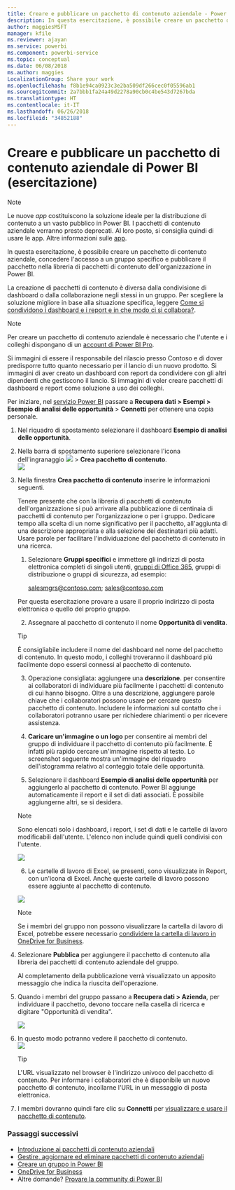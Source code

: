 ```yaml
---
title: Creare e pubblicare un pacchetto di contenuto aziendale - Power BI
description: In questa esercitazione, è possibile creare un pacchetto di contenuto aziendale, limitare l'accesso a un gruppo specifico e pubblicare il pacchetto nella libreria di pacchetti di contenuto dell'organizzazione in Power BI.
author: maggiesMSFT
manager: kfile
ms.reviewer: ajayan
ms.service: powerbi
ms.component: powerbi-service
ms.topic: conceptual
ms.date: 06/08/2018
ms.author: maggies
LocalizationGroup: Share your work
ms.openlocfilehash: f8b1e94ca0923c3e2ba509df266cec0f05596ab1
ms.sourcegitcommit: 2a7bbb1fa24a49d2278a90cb0c4be543d7267bda
ms.translationtype: HT
ms.contentlocale: it-IT
ms.lasthandoff: 06/26/2018
ms.locfileid: "34852188"
---
```

# <a name="create-and-publish-a-power-bi-organizational-content-pack-tutorial"></a>Creare e pubblicare un pacchetto di contenuto aziendale di Power BI (esercitazione)
> [!NOTE]
> Le nuove *app* costituiscono la soluzione ideale per la distribuzione di contenuto a un vasto pubblico in Power BI. I pacchetti di contenuto aziendale verranno presto deprecati. Al loro posto, si consiglia quindi di usare le app. Altre informazioni sulle [app](service-install-use-apps.md).
> 
> 

In questa esercitazione, è possibile creare un pacchetto di contenuto aziendale, concedere l'accesso a un gruppo specifico e pubblicare il pacchetto nella libreria di pacchetti di contenuto dell'organizzazione in Power BI.

La creazione di pacchetti di contenuto è diversa dalla condivisione di dashboard o dalla collaborazione negli stessi in un gruppo. Per scegliere la soluzione migliore in base alla situazione specifica, leggere [Come si condividono i dashboard e i report e in che modo ci si collabora?](service-how-to-collaborate-distribute-dashboards-reports.md).

> [!NOTE]
> Per creare un pacchetto di contenuto aziendale è necessario che l'utente e i colleghi dispongano di un [account di Power BI Pro](https://powerbi.microsoft.com/pricing).
> 
> 

Si immagini di essere il responsabile del rilascio presso Contoso e di dover predisporre tutto quanto necessario per il lancio di un nuovo prodotto.  Si immagini di aver creato un dashboard con report da condividere con gli altri dipendenti che gestiscono il lancio. Si immagini di voler creare pacchetti di dashboard e report come soluzione a uso dei colleghi. 

Per iniziare, nel [servizio Power BI](https://powerbi.com) passare a **Recupera dati > Esempi > Esempio di analisi delle opportunità** > **Connetti** per ottenere una copia personale. 

1. Nel riquadro di spostamento selezionare il dashboard **Esempio di analisi delle opportunità**.
2. Nella barra di spostamento superiore selezionare l'icona dell'ingranaggio ![](media/service-organizational-content-pack-create-and-publish/cog.png) > **Crea pacchetto di contenuto**.    
   ![](media/service-organizational-content-pack-create-and-publish/pbi_create_contpk.png)
3. Nella finestra **Crea pacchetto di contenuto** inserire le informazioni seguenti.  
   
   Tenere presente che con la libreria di pacchetti di contenuto dell'organizzazione si può arrivare alla pubblicazione di centinaia di pacchetti di contenuto per l'organizzazione o per i gruppo. Dedicare tempo alla scelta di un nome significativo per il pacchetto, all'aggiunta di una descrizione appropriata e alla selezione dei destinatari più adatti.  Usare parole per facilitare l'individuazione del pacchetto di contenuto in una ricerca.
   
   1.  Selezionare **Gruppi specifici** e immettere gli indirizzi di posta elettronica completi di singoli utenti, [gruppi di Office 365](https://support.office.com/article/Create-a-group-in-Office-365-7124dc4c-1de9-40d4-b096-e8add19209e9), gruppi di distribuzione o gruppi di sicurezza, ad esempio:
      
         salesmgrs@contoso.com; sales@contoso.com
      
      Per questa esercitazione provare a usare il proprio indirizzo di posta elettronica o quello del proprio gruppo.
   
   2.  Assegnare al pacchetto di contenuto il nome **Opportunità di vendita**.
   
      > [!TIP]
      > È consigliabile includere il nome del dashboard nel nome del pacchetto di contenuto. In questo modo, i colleghi troveranno il dashboard più facilmente dopo essersi connessi al pacchetto di contenuto.
      > 
      > 
   
   3.  Operazione consigliata: aggiungere una **descrizione**. per consentire ai collaboratori di individuare più facilmente i pacchetti di contenuto di cui hanno bisogno. Oltre a una descrizione, aggiungere parole chiave che i collaboratori possono usare per cercare questo pacchetto di contenuto. Includere le informazioni sul contatto che i collaboratori potranno usare per richiedere chiarimenti o per ricevere assistenza.
   
   4.  **Caricare un'immagine o un logo** per consentire ai membri del gruppo di individuare il pacchetto di contenuto più facilmente. È infatti più rapido cercare un'immagine rispetto al testo. Lo screenshot seguente mostra un'immagine del riquadro dell'istogramma relativo al conteggio totale delle opportunità.
   
   5.  Selezionare il dashboard **Esempio di analisi delle opportunità** per aggiungerlo al pacchetto di contenuto.  Power BI aggiunge automaticamente il report e il set di dati associati. È possibile aggiungerne altri, se si desidera.
   
      > [!NOTE]
      >  Sono elencati solo i dashboard, i report, i set di dati e le cartelle di lavoro modificabili dall'utente. L'elenco non include quindi quelli condivisi con l'utente.
      > 
      > 
   
      ![](media/service-organizational-content-pack-create-and-publish/cpwindow.png) 
   
   6. Le cartelle di lavoro di Excel, se presenti, sono visualizzate in Report, con un'icona di Excel. Anche queste cartelle di lavoro possono essere aggiunte al pacchetto di contenuto.
   
     ![](media/service-organizational-content-pack-create-and-publish/pbi_orgcontpkexcel.png)
   
      > [!NOTE]
      > Se i membri del gruppo non possono visualizzare la cartella di lavoro di Excel, potrebbe essere necessario [condividere la cartella di lavoro in OneDrive for Business](https://support.office.com/en-us/article/Share-documents-or-folders-in-Office-365-1fe37332-0f9a-4719-970e-d2578da4941c).
      > 
      > 
4. Selezionare **Pubblica** per aggiungere il pacchetto di contenuto alla libreria dei pacchetti di contenuto aziendale del gruppo.  
   
   Al completamento della pubblicazione verrà visualizzato un apposito messaggio che indica la riuscita dell'operazione. 
5. Quando i membri del gruppo passano a **Recupera dati > Azienda**, per individuare il pacchetto, devono toccare nella casella di ricerca e digitare "Opportunità di vendita".
   
   ![](media/service-organizational-content-pack-create-and-publish/cp_searchbox.png) 
6. In questo modo potranno vedere il pacchetto di contenuto.  
   ![](media/service-organizational-content-pack-create-and-publish/powerbi-find-content-pack-organization.png) 
   
   > [!TIP]
   > L'URL visualizzato nel browser è l'indirizzo univoco del pacchetto di contenuto.  Per informare i collaboratori che è disponibile un nuovo pacchetto di contenuto,  incollarne l'URL in un messaggio di posta elettronica.
   > 
   > 
7. I membri dovranno quindi fare clic su **Connetti** per [visualizzare e usare il pacchetto di contenuto](service-organizational-content-pack-copy-refresh-access.md). 

### <a name="next-steps"></a>Passaggi successivi
* [Introduzione ai pacchetti di contenuto aziendali](service-organizational-content-pack-introduction.md)  
* [Gestire, aggiornare ed eliminare pacchetti di contenuto aziendali](service-organizational-content-pack-manage-update-delete.md)  
* [Creare un gruppo in Power BI](service-create-distribute-apps.md)  
* [OneDrive for Business](https://support.office.com/en-us/article/What-is-OneDrive-for-Business-187f90af-056f-47c0-9656-cc0ddca7fdc2)
* Altre domande? [Provare la community di Power BI](http://community.powerbi.com/)

